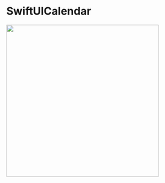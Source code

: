 # SwiftUICalendar

<img src="https://user-images.githubusercontent.com/45195261/179535052-fc66abda-31e4-421b-9cf2-1925904cc799.png" width=400>
